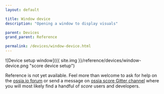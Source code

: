 ```yaml
---
layout: default

title: Window device
description: "Opening a window to display visuals"

parent: Devices
grand_parent: Reference

permalink: /devices/window-device.html
---
```


![Device setup window]({{ site.img }}/reference/devices/window-device.png "score device setup")

Reference is not yet available. Feel more than welcome to ask for help on the [ossia.io forum](https://forum.ossia.io) or send a message on [ossia score Gitter channel](https://gitter.im/ossia/score) where you will most likely find a handful of *score* users and developers.